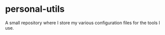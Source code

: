# personal-utils

A small repository where I store my various configuration files for the tools I use.
